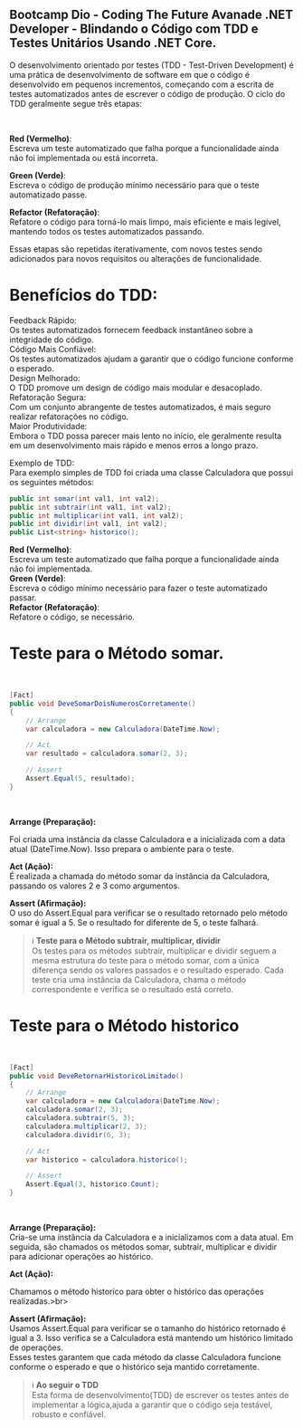 ## Bootcamp Dio - Coding The Future Avanade .NET Developer - Blindando o Código com TDD e Testes Unitários Usando .NET Core.


<p>O desenvolvimento orientado por testes (TDD - Test-Driven Development) é uma prática de desenvolvimento de software em que o código é desenvolvido em pequenos incrementos, começando com a escrita de testes automatizados antes de escrever o código de produção. O ciclo do TDD geralmente segue três etapas:</p><br>

**Red (Vermelho)**:<br>
Escreva um teste automatizado que falha porque a funcionalidade ainda não foi implementada ou está incorreta.<br>

**Green (Verde)**:<br>
Escreva o código de produção mínimo necessário para que o teste automatizado passe.<br>

**Refactor (Refatoração)**:<br>
Refatore o código para torná-lo mais limpo, mais eficiente e mais legível, mantendo todos os testes automatizados passando.<br>

Essas etapas são repetidas iterativamente, com novos testes sendo adicionados para novos requisitos ou alterações de funcionalidade.

# Benefícios do TDD:<br>

 Feedback Rápido:<br>
Os testes automatizados fornecem feedback instantâneo sobre a integridade do código.<br>
 Código Mais Confiável:<br>
Os testes automatizados ajudam a garantir que o código funcione conforme o esperado.<br>
 Design Melhorado:<br> O TDD promove um design de código mais modular e desacoplado.<br>
 Refatoração Segura:<br> Com um conjunto abrangente de testes automatizados, é mais seguro realizar refatorações no código.<br>
 Maior Produtividade:<br> Embora o TDD possa parecer mais lento no início, ele geralmente resulta em um desenvolvimento mais rápido e menos erros a longo prazo.<br>

Exemplo de TDD:<br>
Para exemplo simples de TDD foi criada uma classe Calculadora que possui os seguintes métodos:<br>

```c#
public int somar(int val1, int val2);
public int subtrair(int val1, int val2);
public int multiplicar(int val1, int val2);
public int dividir(int val1, int val2);
public List<string> historico();
```   

**Red (Vermelho)**:<br>
Escreva um teste automatizado que falha porque a funcionalidade ainda não foi implementada.<br>
**Green (Verde)**:<br> Escreva o código mínimo necessário para fazer o teste automatizado passar.<br>
**Refactor (Refatoração)**:<br> Refatore o código, se necessário.


# Teste para o Método somar.
<br>

```c#
[Fact]
public void DeveSomarDoisNumerosCorretamente()
{
    // Arrange
    var calculadora = new Calculadora(DateTime.Now);

    // Act
    var resultado = calculadora.somar(2, 3);

    // Assert
    Assert.Equal(5, resultado);
}
```
<br>

**Arrange (Preparação):**<br>

Foi criada uma instância da classe Calculadora e a inicializada com a data atual (DateTime.Now). Isso prepara o ambiente para o teste.<br>

**Act (Ação):**<br>
É realizada a chamada do método somar da instância da Calculadora, passando os valores 2 e 3 como argumentos. <br>

**Assert (Afirmação):**<br>
O uso do Assert.Equal para verificar se o resultado retornado pelo método somar é igual a 5. Se o resultado for diferente de 5, o teste falhará.

> ℹ️ **Teste para o Método subtrair, multiplicar, dividir**<br>
> Os testes para os métodos subtrair, multiplicar e dividir seguem a mesma estrutura do teste para o método somar, com a única diferença sendo os valores passados e o resultado esperado. Cada teste cria uma instância da Calculadora, chama o método correspondente e verifica se o resultado está correto.

# Teste para o Método historico
<br>

```c#
[Fact]
public void DeveRetornarHistoricoLimitado()
{
    // Arrange
    var calculadora = new Calculadora(DateTime.Now);
    calculadora.somar(2, 3);
    calculadora.subtrair(5, 3);
    calculadora.multiplicar(2, 3);
    calculadora.dividir(6, 3);

    // Act
    var historico = calculadora.historico();

    // Assert
    Assert.Equal(3, historico.Count);
}
```
<br>

**Arrange (Preparação):**<br>
Cria-se uma instância da Calculadora e a inicializamos com a data atual. Em seguida, são chamados os métodos somar, subtrair, multiplicar e dividir para adicionar operações ao histórico.<br>

**Act (Ação):**<br>

Chamamos o método historico para obter o histórico das operações realizadas.>br>

**Assert (Afirmação):**<br>
Usamos Assert.Equal para verificar se o tamanho do histórico retornado é igual a 3. Isso verifica se a Calculadora está mantendo um histórico limitado de operações.<br>
Esses testes garantem que cada método da classe Calculadora funcione conforme o esperado e que o histórico seja mantido corretamente.

> ℹ️ **Ao seguir o TDD**<br>
>  Esta forma de desenvolvimento(TDD) de escrever os testes antes de implementar a lógica,ajuda a garantir que o código seja testável, robusto e confiável.







